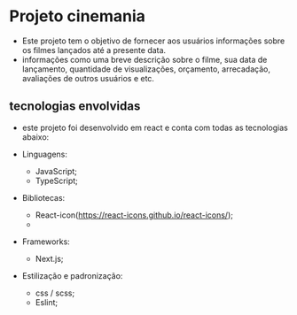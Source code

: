 # Projeto cinemania

- Este projeto tem o objetivo de fornecer aos usuários informações sobre os filmes lançados até a presente data.
- informações como uma breve descrição sobre o filme, sua data de lançamento, quantidade de visualizações, orçamento, arrecadação, avaliações de outros usuários e etc.

## tecnologias envolvidas

- este projeto foi desenvolvido em react e conta com todas as tecnologias abaixo:

* Linguagens:
  - JavaScript;
  - TypeScript;
* Bibliotecas:
  - React-icon(https://react-icons.github.io/react-icons/);
  -
* Frameworks:

  - Next.js;

* Estilização e padronização:
  - css / scss;
  - Eslint;
